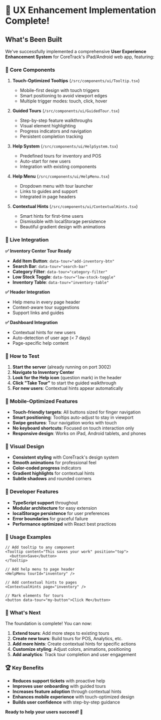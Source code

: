 # 🎉 UX Enhancement Implementation Complete!

## What's Been Built

We've successfully implemented a comprehensive **User Experience Enhancement System** for CoreTrack's iPad/Android web app, featuring:

### 🌟 **Core Components**

1. **Touch-Optimized Tooltips** (`/src/components/ui/Tooltip.tsx`)
   - Mobile-first design with touch triggers
   - Smart positioning to avoid viewport edges
   - Multiple trigger modes: touch, click, hover

2. **Guided Tours** (`/src/components/ui/GuidedTour.tsx`)
   - Step-by-step feature walkthroughs
   - Visual element highlighting
   - Progress indicators and navigation
   - Persistent completion tracking

3. **Help System** (`/src/components/ui/HelpSystem.tsx`)
   - Predefined tours for inventory and POS
   - Auto-start for new users
   - Integration with existing components

4. **Help Menu** (`/src/components/ui/HelpMenu.tsx`)
   - Dropdown menu with tour launcher
   - Links to guides and support
   - Integrated in page headers

5. **Contextual Hints** (`/src/components/ui/ContextualHints.tsx`)
   - Smart hints for first-time users
   - Dismissible with localStorage persistence
   - Beautiful gradient design with animations

### 🎯 **Live Integration**

**✅ Inventory Center Tour Ready**
- **Add Item Button**: `data-tour="add-inventory-btn"`
- **Search Bar**: `data-tour="search-bar"`  
- **Category Filter**: `data-tour="category-filter"`
- **Low Stock Toggle**: `data-tour="low-stock-toggle"`
- **Inventory Table**: `data-tour="inventory-table"`

**✅ Header Integration**
- Help menu in every page header
- Context-aware tour suggestions
- Support links and guides

**✅ Dashboard Integration**
- Contextual hints for new users
- Auto-detection of user age (< 7 days)
- Page-specific help content

### 🚀 **How to Test**

1. **Start the server** (already running on port 3002)
2. **Navigate to Inventory Center**
3. **Look for the Help icon** (question mark) in the header
4. **Click "Take Tour"** to start the guided walkthrough
5. **For new users**: Contextual hints appear automatically

### 📱 **Mobile-Optimized Features**

- **Touch-friendly targets**: All buttons sized for finger navigation
- **Smart positioning**: Tooltips auto-adjust to stay in viewport  
- **Swipe gestures**: Tour navigation works with touch
- **No keyboard shortcuts**: Focused on touch interaction only
- **Responsive design**: Works on iPad, Android tablets, and phones

### 🎨 **Visual Design**

- **Consistent styling** with CoreTrack's design system
- **Smooth animations** for professional feel
- **Color-coded progress** indicators
- **Gradient highlights** for contextual hints
- **Subtle shadows** and rounded corners

### 🔧 **Developer Features**

- **TypeScript support** throughout
- **Modular architecture** for easy extension
- **localStorage persistence** for user preferences  
- **Error boundaries** for graceful failure
- **Performance optimized** with React best practices

### 📖 **Usage Examples**

```tsx
// Add tooltip to any component
<Tooltip content="This saves your work" position="top">
  <button>Save</button>
</Tooltip>

// Add help menu to page header
<HelpMenu tourId="inventory" />

// Add contextual hints to pages
<ContextualHints page="inventory" />

// Mark elements for tours
<button data-tour="my-button">Click Me</button>
```

### 🎯 **What's Next**

The foundation is complete! You can now:

1. **Extend tours**: Add more steps to existing tours
2. **Create new tours**: Build tours for POS, Analytics, etc.
3. **Add more hints**: Create contextual hints for specific actions
4. **Customize styling**: Adjust colors, animations, positioning
5. **Add analytics**: Track tour completion and user engagement

### 🏆 **Key Benefits**

- **Reduces support tickets** with proactive help
- **Improves user onboarding** with guided tours  
- **Increases feature adoption** through contextual hints
- **Enhances mobile experience** with touch-optimized design
- **Builds user confidence** with step-by-step guidance

**Ready to help your users succeed! 🚀**

